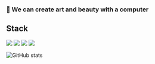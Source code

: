 ### 🎨  We can create art and beauty with a computer

## Stack
![](https://img.shields.io/badge/language-Java-yellow?logo=Java&logoColor=yellow)
![](https://img.shields.io/badge/language-Python-blue?logo=Python)
![](https://img.shields.io/badge/language-SQL-green?logo=MySQL)
![](https://img.shields.io/badge/database-Neo4j-white?logo=Neo4j)

![GitHub stats](https://github-readme-stats.vercel.app/api?username=NorthShip)
